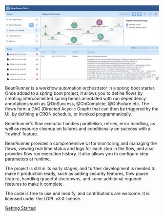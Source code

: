 
![Screenshot](/site/screenshot.png)

BeanRunner is a workflow automation orchestrator in a spring boot starter. Once added to a 
spring boot project, it allows you to define flows by creating interconnected spring beans annotated with
run dependency annotations such as @OnSuccess, @OnComplete, @OnFailure etc. The flows form a DAG (Directed Acyclic Graph) that can then
be triggered by the UI, by defining a CRON schedule, or invoked programmatically.

BeanRunner's flow executor handles parallelism, retries, error handling, as well
as resource cleanup on failures and conditionally on success with a 'rewind' feature.

BeanRunner provides a comprehensive UI for monitoring and managing the flows, viewing real time status and logs for each step
in the flow, and also provides flow run execution history. It also allows you to configure
step parameters at runtime.

The project is still in its early stages, and further development is needed to make it production ready, such as 
adding security features, flow pause feature, handling graceful shutdowns, and some additional required features to make it complete.

The code is free to use and modify, and contributions are welcome. It is licensed under the LGPL v3.0 license.

[Getting Started](site/GETTING_STARTED.md)